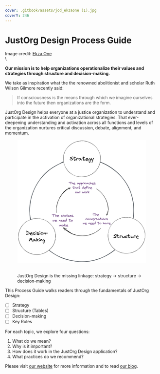 ```yaml
---
cover: .gitbook/assets/jod_ekzaone (1).jpg
coverY: 246
---
```


# JustOrg Design Process Guide

Image credit: [Ekza One](https://www.instagram.com/ekzaone/?hl=en)\
\


**Our mission is to help organizations operationalize their values and strategies through structure and decision-making.**

We take as inspiration what the the renowned abolitionist and scholar Ruth Wilson Gilmore recently said:

> If consciousness is the means through which we imagine ourselves into the future then organizations are the form.

JustOrg Design helps everyone at a justice organization to understand and participate in the activation of organizational strategies. That ever-deepening understanding and activation across all functions and levels of the organization nurtures critical discussion, debate, alignment, and momentum.

<figure><img src=".gitbook/assets/JoD Diagram (1).png" alt=""><figcaption><p><br>JustOrg Design is the missing linkage: strategy → structure → decision-making</p></figcaption></figure>



This Process Guide walks readers through the fundamentals of JustOrg Design:

* [ ] Strategy
* [ ] Structure (Tables)
* [ ] Decision-making
* [ ] Key Roles

For each topic, we explore four questions:

1. What do we mean?
2. Why is it important?
3. How does it work in the JustOrg Design application?
4. What practices do we recommend?

Please visit [our website](https://www.justorgdesign.com) for more information and to read [our blog](https://www.justorgdesign.com/blog).
